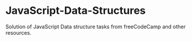 # JavaScript-Data-Structures
Solution of JavaScript Data structure tasks from freeCodeCamp and other resources.